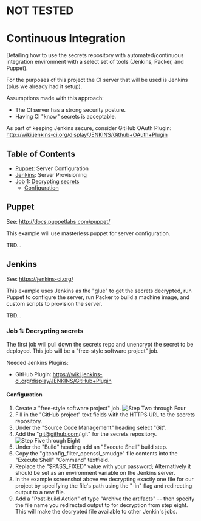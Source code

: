 # NOT TESTED

# Continuous Integration

Detailing how to use the secrets repository with automated/continuous integration environment with a select set of tools (Jenkins, Packer, and Puppet).

For the purposes of this project the CI server that will be used is Jenkins (plus we already had it setup). 

Assumptions made with this approach:
- The CI server has a strong security posture.
- Having CI "know" secrets is acceptable.

As part of keeping Jenkins secure, consider GitHub OAuth Plugin:
http://wiki.jenkins-ci.org/display/JENKINS/Github+OAuth+Plugin

## Table of Contents
- [Puppet](#puppet): Server Configuration
- [Jenkins](#jenkins): Server Provisioning
- [Job 1: Decrypting secrets](#job-1-decrypting-secrets)
  - [Configuration](#configuration)

## Puppet

See: http://docs.puppetlabs.com/puppet/

This example will use masterless puppet for server configuration.

TBD...

## Jenkins

See: https://jenkins-ci.org/

This example uses Jenkins as the "glue" to get the secrets decrypted, run Puppet to configure the server, run Packer to build a machine image, and custom scripts to provision the server.

TBD...

### Job 1: Decrypting secrets

The first job will pull down the secrets repo and unencrypt the secret to be deployed.  This job will be a "free-style software project" job.

Needed Jenkins Plugins:
- GitHub Plugin: https://wiki.jenkins-ci.org/display/JENKINS/GitHub+Plugin

#### Configuration
1. Create a "free-style software project" job.
![Step Two through Four](http://i.imgur.com/3CSaXcBh.png)
2. Fill in the "GitHub project" text fields with the HTTPS URL to the secrets repository.
3. Under the "Source Code Management" heading select "Git".
4. Add the "git@github.com/<project path>.git" for the secrets repository.
![Step Five through Eight](http://i.imgur.com/sBRjA2nh.png)
5. Under the "Build" heading add an "Execute Shell" build step.
6. Copy the "gitconfig_filter_openssl_smudge" file contents into the "Execute Shell" "Command" textfield.
7. Replace the "$PASS_FIXED" value with your password; Alternatively it should be set as an environment variable on the Jenkins server.
8. In the example screenshot above we decrypting exactly one file for our project by specifying the file's path using the "-in" flag and redirecting output to a new file.
9. Add a "Post-build Action" of type "Archive the artifacts" -- then specify the file name you redirected output to for decryption from step eight.  This will make the decrypted file available to other Jenkin's jobs.
